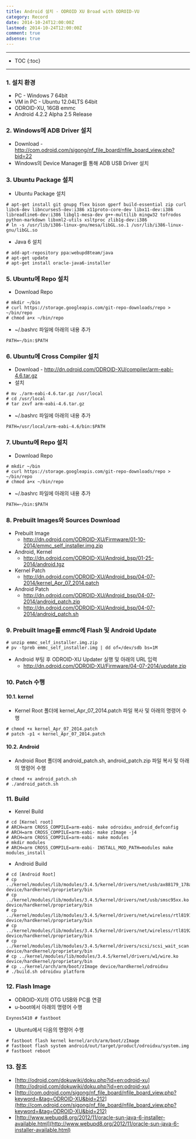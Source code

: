```yaml
---
title: Android 설치 - ODROID XU Broad with ODROID-VU
category: Record
date: 2014-10-24T12:00:00Z
lastmod: 2014-10-24T12:00:00Z
comment: true
adsense: true
---
```


***

* TOC
{:toc}

***

### 1. 설치 환경

* PC - Windows 7 64bit
* VM in PC - Ubuntu 12.04LTS 64bit
* ODROID-XU, 16GB emmc
* Android 4.2.2 Alpha 2.5 Release

### 2. Windows에 ADB Driver 설치

* Download - http://com.odroid.com/sigong/nf_file_board/nfile_board_view.php?bid=22
* Windows의 Device Manager를 통해 ADB USB Driver 설치

### 3. Ubuntu Package 설치

* Ubuntu Package 설치

~~~
# apt-get install git gnupg flex bison gperf build-essential zip curl libc6-dev libncurses5-dev:i386 x11proto-core-dev libx11-dev:i386 libreadline6-dev:i386 libgl1-mesa-dev g++-multilib mingw32 tofrodos python-markdown libxml2-utils xsltproc zlib1g-dev:i386
# ln -s /usr/lib/i386-linux-gnu/mesa/libGL.so.1 /usr/lib/i386-linux-gnu/libGL.so
~~~

* Java 6 설치

~~~
# add-apt-repository ppa:webupd8team/java
# apt-get update
# apt-get install oracle-java6-installer
~~~

### 5. Ubuntu에 Repo 설치

* Download Repo

~~~
# mkdir ~/bin
# curl https://storage.googleapis.com/git-repo-downloads/repo > ~/bin/repo
# chmod a+x ~/bin/repo
~~~

* ~/.bashrc 파일에 아래의 내용 추가

~~~
PATH=~/bin:$PATH
~~~

### 6. Ubuntu에 Cross Compiler 설치

* Download - http://dn.odroid.com/ODROID-XU/compiler/arm-eabi-4.6.tar.gz
* 설치

~~~
# mv ./arm-eabi-4.6.tar.gz /usr/local
# cd /usr/local
# tar zxvf arm-eabi-4.6.tar.gz
~~~

* ~/.bashrc 파일에 아래의 내용 추가

~~~
PATH=/usr/local/arm-eabi-4.6/bin:$PATH
~~~

### 7. Ubuntu에 Repo 설치

* Download Repo

~~~
# mkdir ~/bin
# curl https://storage.googleapis.com/git-repo-downloads/repo > ~/bin/repo
# chmod a+x ~/bin/repo
~~~

* ~/.bashrc 파일에 아래의 내용 추가

~~~
PATH=~/bin:$PATH
~~~

### 8. Prebuilt Images와 Sources Download

* Prebuilt Image
  * http://dn.odroid.com/ODROID-XU/Firmware/01-10-2014/emmc_self_installer.img.zip
* Android, Kernel
  * http://dn.odroid.com/ODROID-XU/Android_bsp/01-25-2014/android.tgz
* Kernel Patch 
  * http://dn.odroid.com/ODROID-XU/Android_bsp/04-07-2014/kernel_Apr_07_2014.patch
* Android Patch
  * http://dn.odroid.com/ODROID-XU/Android_bsp/04-07-2014/android_patch.zip
  * http://dn.odroid.com/ODROID-XU/Android_bsp/04-07-2014/android_patch.sh

### 9. Prebuilt Image를 emmc에 Flash 및 Android Update

~~~
# unzip emmc_self_installer.img.zip
# pv -tpreb emmc_self_installer.img | dd of=/dev/sdb bs=1M
~~~

* Android 부팅 후 ODROID-XU Updater 실행 및 아래의 URL 입력
  * http://dn.odroid.com/ODROID-XU/Firmware/04-07-2014/update.zip

### 10. Patch 수행

#### 10.1. kernel

* Kernel Root 폴더에 kernel_Apr_07_2014.patch 파일 복사 및 아래의 명령어 수행

~~~
# chmod +x kernel_Apr_07_2014.patch
# patch -p1 < kernel_Apr_07_2014.patch
~~~

#### 10.2. Android

* Android Root 폴더에 android_patch.sh, android_patch.zip 파일 복사 및 아래의 명령어 수행

~~~
# chmod +x android_patch.sh
# ./android_patch.sh
~~~

### 11. Build

* Kenrel Build

~~~
# cd [Kernel root]
# ARCH=arm CROSS_COMPILE=arm-eabi- make odroidxu_android_defconfig
# ARCH=arm CROSS_COMPILE=arm-eabi- make zImage -j4
# ARCH=arm CROSS_COMPILE=arm-eabi- make modules
# mkdir modules
# ARCH=arm CROSS_COMPILE=arm-eabi- INSTALL_MOD_PATH=modules make modules_install
~~~

* Android Build

~~~
# cd [Android Root]
# cp ../kernel/modules/lib/modules/3.4.5/kernel/drivers/net/usb/ax88179_178a.ko device/hardkernel/proprietary/bin
# cp ../kernel/modules/lib/modules/3.4.5/kernel/drivers/net/usb/smsc95xx.ko device/hardkernel/proprietary/bin
# cp ../kernel/modules/lib/modules/3.4.5/kernel/drivers/net/wireless/rtl8191su/rtl8191su.ko device/hardkernel/proprietary/bin
# cp ../kernel/modules/lib/modules/3.4.5/kernel/drivers/net/wireless/rtl8192cu_v40/rtl8192cu.ko device/hardkernel/proprietary/bin
# cp ../kernel/modules/lib/modules/3.4.5/kernel/drivers/scsi/scsi_wait_scan.ko device/hardkernel/proprietary/bin
# cp ../kernel/modules/lib/modules/3.4.5/kernel/drivers/w1/wire.ko device/hardkernel/proprietary/bin
# cp ../kernel/arch/arm/boot/zImage device/hardkernel/odroidxu
# ./build.sh odroidxu platform
~~~

### 12. Flash Image

* ODROID-XU의 OTG USB와 PC를 연결
* u-boot에서 아래의 명령어 수행 

~~~
Exynos5410 # fastboot
~~~

* Ubuntu에서 다음의 명령어 수행

~~~
# fastboot flash kernel kernel/arch/arm/boot/zImage
# fastboot flash system android/out/target/product/odroidxu/system.img
# fastboot reboot
~~~

### 13. 참조

* [http://odroid.com/dokuwiki/doku.php?id=en:odroid-xu](http://odroid.com/dokuwiki/doku.php?id=en:odroid-xu)
* [http://com.odroid.com/sigong/nf_file_board/nfile_board_view.php?keyword=&tag=ODROID-XU&bid=212](http://com.odroid.com/sigong/nf_file_board/nfile_board_view.php?keyword=&tag=ODROID-XU&bid=212)
* [http://www.webupd8.org/2012/11/oracle-sun-java-6-installer-available.html](http://www.webupd8.org/2012/11/oracle-sun-java-6-installer-available.html)
